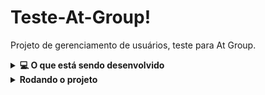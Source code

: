 # Teste-At-Group!

Projeto de gerenciamento de usuários, teste para At Group.

<details>
  <summary><strong>💻 O que está sendo desenvolvido</strong></summary><br />

  Um site CRUD (create/read/updade/delete) de usuários!
  Estou desenvolvendo uma API que consome/modifica um banco de dados relacional MySQL através de uma interface front-end com React. A aplicação também será capaz de salvar o histórico de logins em um banco de dados noSQL (mongoDB).

</details>

<details>
  <summary><strong>Rodando o projeto</strong></summary><br />

  1. Clone o repositório
      * `git clone https://github.com/gabrielpriss/teste-at-group.git`.
    * Entre na pasta do repositório:
      * `cd teste-at-group`

  2. Instale as dependências (no diretório 'client' e também no diretório 'server')
    * `cd client`
    * `npm install`
    * `cd ..`
    * `cd server`
    * `npm install`
  
  3. Variáveis de ambiente
    
 - Você precisa configurar as variáveis de ambiente do MySQL  
  `/server/.env`

  - É essencial configurar essas variáveis no arquivo acima:**
	* `MYSQL_HOST=`;
	* `MYSQL_USER=`;
    * `MYSQL_PASSWORD=`;
	* `MYSQL_DATABASE=teste_at_group`;

  - É essencial utilizar a porta 3001 para o backend:**

  4. Iniciar os serviços MySQL
	* `exemplo`
	* sudo service mysql start
  	* sudo service docker start

  5. Prepare o banco de dados - Rode a QUERY fornecida no arquivo './server/teste_at_group.sql' para gerar o banco de dados com um a tabela.

  6. Iniciar a aplicação - na pasta './teste_at_group/server' rodar o script responsável por iniciar o front e o back-end
    * `npm start`

</details>

